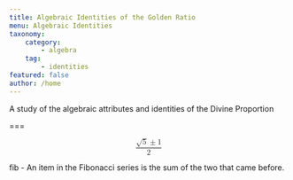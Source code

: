 ```yaml
---
title: Algebraic Identities of the Golden Ratio
menu: Algebraic Identities
taxonomy:
    category:
        - algebra
    tag:
        - identities
featured: false
author: /home
---
```


A study of the algebraic attributes and identities of the Divine Proportion

===

<math xmlns="http://www.w3.org/1998/Math/MathML" display="block">
 <semantics>
  <mfrac>
   <mrow>
    <msqrt>
     <mn>5</mn>
    </msqrt>
    <mo stretchy="false">±</mo>
    <mn>1</mn>
   </mrow>
   <mn>2</mn>
  </mfrac>
  <annotation encoding="StarMath 5.0"> {sqrt{5} +-1} over {2}
   </annotation>
 </semantics>
</math>

fib - An item in the Fibonacci series is the sum of the two that came before.
